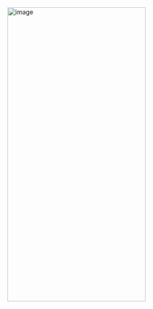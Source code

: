 <img width="312" height="661" alt="image" src="https://github.com/user-attachments/assets/b83d1ae1-22ae-40f8-a20e-f3d2253196aa" />
